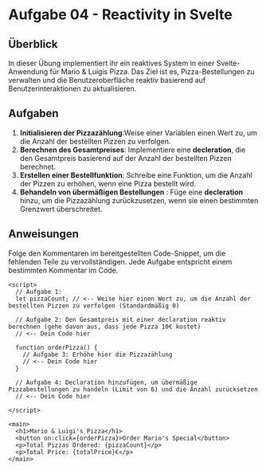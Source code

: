 # Aufgabe 04 - Reactivity in Svelte

## Überblick

In dieser Übung implementiert ihr ein reaktives System in einer Svelte-Anwendung für Mario & Luigis Pizza. Das Ziel ist es, Pizza-Bestellungen zu verwalten und die Benutzeroberfläche reaktiv basierend auf Benutzerinteraktionen zu aktualisieren.

## Aufgaben

1. **Initialisieren der Pizzazählung**:Weise einer Variablen einen Wert zu, um die Anzahl der bestellten Pizzen zu verfolgen.
2. **Berechnen des Gesamtpreises**: Implementiere eine **decleration**, die den Gesamtpreis basierend auf der Anzahl der bestellten Pizzen berechnet.
3. **Erstellen einer Bestellfunktion**: Schreibe eine Funktion, um die Anzahl der Pizzen zu erhöhen, wenn eine Pizza bestellt wird.
4. **Behandeln von übermäßigen Bestellungen** : Füge eine **decleration** hinzu, um die Pizzazählung zurückzusetzen, wenn sie einen bestimmten Grenzwert überschreitet.

## Anweisungen

Folge den Kommentaren im bereitgestellten Code-Snippet, um die fehlenden Teile zu vervollständigen. Jede Aufgabe entspricht einem bestimmten Kommentar im Code.

```svelte
<script>
  // Aufgabe 1:
  let pizzaCount; // <-- Weise hier einen Wert zu, um die Anzahl der bestellten Pizzen zu verfolgen (Standardmäßig 0)

  // Aufgabe 2: Den Gesamtpreis mit einer declaration reaktiv berechnen (gehe davon aus, dass jede Pizza 10€ kostet)
  // <-- Dein Code hier

  function orderPizza() {
    // Aufgabe 3: Erhöhe hier die Pizzazählung
    // <-- Dein Code hier
  }

  // Aufgabe 4: Declaration hinzufügen, um übermäßige Pizzabestellungen zu handeln (Limit von 6) und die Anzahl zurücksetzen
  // <-- Dein Code hier

</script>

<main>
  <h1>Mario & Luigi's Pizza</h1>
  <button on:click={orderPizza}>Order Mario's Special</button>
  <p>Total Pizzas Ordered: {pizzaCount}</p>
  <p>Total Price: {totalPrice}€</p>
</main>
```
